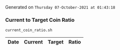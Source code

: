 Generated on `Thursday 07-October-2021 at 01:43:18`

### Current to Target Coin Ratio
`current_coin_ratio.sh`

Date|Current|Target|Ratio
---|---|---|---
